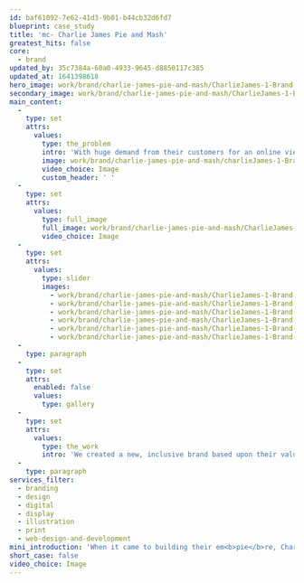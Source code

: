 ```yaml
---
id: baf61092-7e62-41d3-9b01-b44cb32d6fd7
blueprint: case_study
title: 'mc- Charlie James Pie and Mash'
greatest_hits: false
core:
  - brand
updated_by: 35c7384a-60a0-4933-9645-d8850117c385
updated_at: 1641398618
hero_image: work/brand/charlie-james-pie-and-mash/CharlieJames-1-Brand-Full-Image-1360x768.5.jpg
secondary_image: work/brand/charlie-james-pie-and-mash/CharlieJames-1-Brand-Secondary-Image-896x597.jpg
main_content:
  -
    type: set
    attrs:
      values:
        type: the_problem
        intro: 'With huge demand from their customers for an online view of their menus, Charlie James Pie & Mash knew exactly who could deliver the goods and came to us to help pack out their website. Showcasing the brands distinctive look and feel with injects of humour is our speciality so with their trust we took their menu from print to a fully-responsive website allowing customers to directly book takeaway deliveries or enquire about services and packages tailored to them. '
        image: work/brand/charlie-james-pie-and-mash/charlieJames-1-Brand-Large-927x522.jpg
        video_choice: Image
        custom_header: ' '
  -
    type: set
    attrs:
      values:
        type: full_image
        full_image: work/brand/charlie-james-pie-and-mash/CharlieJames-1-Brand-Full-Image-1360x768.5-2.jpg
        video_choice: Image
  -
    type: set
    attrs:
      values:
        type: slider
        images:
          - work/brand/charlie-james-pie-and-mash/CharlieJames-1-Brand-Small-740x416.25-1.jpg
          - work/brand/charlie-james-pie-and-mash/CharlieJames-1-Brand-Small-740x416.25-2.jpg
          - work/brand/charlie-james-pie-and-mash/CharlieJames-1-Brand-Small-740x416.25-3.jpg
          - work/brand/charlie-james-pie-and-mash/CharlieJames-1-Brand-Small-740x416.25-4.jpg
          - work/brand/charlie-james-pie-and-mash/CharlieJames-1-Brand-Small-740x416.25-5.jpg
          - work/brand/charlie-james-pie-and-mash/CharlieJames-1-Brand-Small-740x416.25-6.jpg
  -
    type: paragraph
  -
    type: set
    attrs:
      enabled: false
      values:
        type: gallery
  -
    type: set
    attrs:
      values:
        type: the_work
        intro: 'We created a new, inclusive brand based upon their values, then applied it across digital content for social media, a website, print materials such as menus and loyalty cards, display signage and window graphics. Instore, we consulted on interior elements and design considerations to help create a strong sense of the brand’s image from the moment you step inside, and ensure a continuity of branding from webpage to store.'
  -
    type: paragraph
services_filter:
  - branding
  - design
  - digital
  - display
  - illustration
  - print
  - web-design-and-development
mini_introduction: 'When it came to building their em<b>pie</b>re, Charlie James Pie &amp; Mash knew the perfect creative team they wanted to help with their vision.'
short_case: false
video_choice: Image
---
```

